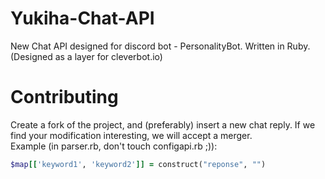 # Yukiha-Chat-API
New Chat API designed for discord bot - PersonalityBot. Written in Ruby. (Designed as a layer for cleverbot.io)<br>
# Contributing
Create a fork of the project, and (preferably) insert a new chat reply. If we find your modification interesting, we will accept a merger. <br>
Example (in parser.rb, don't touch configapi.rb ;)):
```ruby
$map[['keyword1', 'keyword2']] = construct("reponse", "")
```
